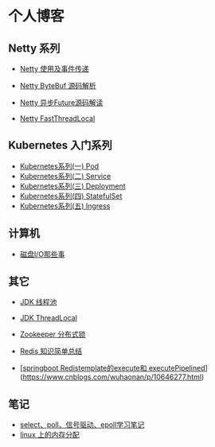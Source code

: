 # 个人博客

<!--
**LemonLmNan/LemonLmNan** is a ✨ _special_ ✨ repository because its `README.md` (this file) appears on your GitHub profile.

Here are some ideas to get you started:

- 🔭 I’m currently working on ...
- 🌱 I’m currently learning ...
- 👯 I’m looking to collaborate on ...
- 🤔 I’m looking for help with ...
- 💬 Ask me about ...
- 📫 How to reach me: ...
- 😄 Pronouns: ...
- ⚡ Fun fact: ...
-->

## Netty 系列

- [Netty 使用及事件传递](https://juejin.im/post/6844903985720229902)

- [Netty ByteBuf 源码解析](https://juejin.im/post/6844903983530655751)
- [Netty 异步Future源码解读](https://juejin.im/post/6844904021887565831)
- [Netty FastThreadLocal](https://www.cnblogs.com/wuhaonan/p/11565659.html)





## Kubernetes 入门系列

- [Kubernetes系列(一) Pod](https://juejin.im/post/6862733649272537102)
- [Kubernetes系列(二) Service](https://juejin.im/post/6863704173931593736)
- [Kubernetes系列(三) Deployment](https://juejin.im/post/6865672466939150349)
- [Kubernetes系列(四) StatefulSet](https://juejin.im/post/6870071267438329869)
- [Kubernetes系列(五) Ingress](https://juejin.im/post/6878269825639317517)



## 计算机

- [磁盘I/O那些事](https://juejin.im/post/6844904176514760711)



## 其它

- [JDK 线程池](https://juejin.im/post/6844903984365486094)

- [JDK ThreadLocal](https://juejin.im/post/6844903988391854094)

- [Zookeeper 分布式锁](https://juejin.im/post/6844904022550249485)
- [Redis 知识简单总结](https://juejin.im/post/6844904014941782030)

- [[springboot Redistemplate的execute和 executePipelined](https://www.cnblogs.com/wuhaonan/p/10646277.html)](https://www.cnblogs.com/wuhaonan/p/10646277.html)



## 笔记

- [select、poll、信号驱动、epoll学习笔记](https://juejin.im/post/6844904170282024967)
- [linux 上的内存分配](https://juejin.im/post/6844904190452432909)

